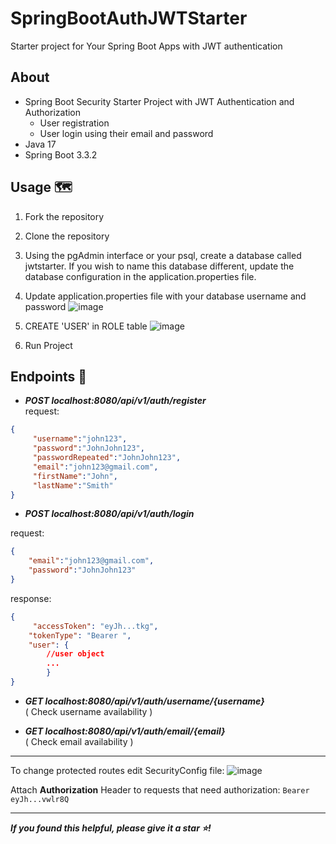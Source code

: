 # SpringBootAuthJWTStarter
Starter project for Your Spring Boot Apps with JWT authentication


## About
- Spring Boot Security Starter Project with JWT Authentication and Authorization
	- User registration
	- User login using their email and password
- Java 17
- Spring Boot 3.3.2


##  Usage 🗺️
1.  Fork the repository
2. Clone the repository
3. Using the pgAdmin interface or your psql, create a database called jwtstarter. If you wish to name this database different, update the database configuration in the application.properties file.
4. Update application.properties file with your database username and password
![image](https://github.com/user-attachments/assets/5015eb91-ffdc-45cc-9afa-f29690014928)
5. CREATE 'USER' in ROLE table  ![image](https://github.com/user-attachments/assets/337c1348-369a-4582-aacf-2b49c45bd617)

6. Run Project




##  Endpoints 🚀
- ***POST localhost:8080/api/v1/auth/register***  
request: 
```json
{
     "username":"john123",
     "password":"JohnJohn123",
     "passwordRepeated":"JohnJohn123",
     "email":"john123@gmail.com",
     "firstName":"John",
     "lastName":"Smith"
}
```
- ***POST localhost:8080/api/v1/auth/login***

request: 
```json
{
    "email":"john123@gmail.com",
    "password":"JohnJohn123"
}
```
response:
```json
{
     "accessToken": "eyJh...tkg", 
    "tokenType": "Bearer ",
    "user": {
        //user object
		...
		}
}
```

- ***GET localhost:8080/api/v1/auth/username/{username}***  
( Check username availability ) 

- ***GET localhost:8080/api/v1/auth/email/{email}***  
( Check email availability ) 
----
To change protected routes edit SecurityConfig file:
![image](https://github.com/user-attachments/assets/93f6788d-8db0-4f2d-861b-638554c4ecde)

Attach **Authorization** Header to requests that need authorization:
`Bearer eyJh...vwlr8Q`

-----



***If you found this helpful, please give it a star ⭐!***

